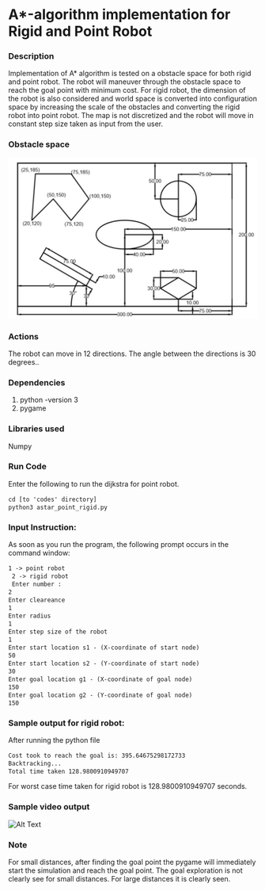 # A*-algorithm implementation for Rigid and Point Robot
### Description
Implementation of A* algorithm is tested on a obstacle space for both rigid and point robot. The robot will maneuver through the obstacle space to reach the goal point with minimum cost. For rigid robot, the dimension of the robot is also considered and world space is converted into configuration space by increasing the scale of the obstacles and converting the rigid robot into point robot. The map is not discretized and the robot will move in constant step size taken as input from the user.

### Obstacle space
![Obstacle space](images/obstacle_space.JPG)
### Actions
The robot can move in 12 directions. The angle between the directions is 30 degrees..

### Dependencies 
1. python -version 3
2. pygame


### Libraries used
Numpy

### Run Code
Enter the following to run the dijkstra for point robot.

```
cd [to 'codes' directory]
python3 astar_point_rigid.py
```

### Input Instruction:
As soon as you run the program, the following prompt occurs in the command window:
```
1 -> point robot 
 2 -> rigid robot
 Enter number :
2
Enter cleareance
1
Enter radius
1
Enter step size of the robot
1
Enter start location s1 - (X-coordinate of start node)
50
Enter start location s2 - (Y-coordinate of start node)
30
Enter goal location g1 - (X-coordinate of goal node)
150
Enter goal location g2 - (Y-coordinate of goal node)
150
```



### Sample output for rigid robot:
After running the python file
```
Cost took to reach the goal is: 395.64675298172733
Backtracking...
Total time taken 128.9800910949707
```
For worst case time taken for rigid robot is 128.9800910949707 seconds.

### Sample video output
![Alt Text](https://media.giphy.com/media/Tjw8FK1NQO2tQqL6Hu/giphy.gif)
<!--![Alt Text](./Data/video2.mp4)-->

### Note
For small distances, after finding the goal point the pygame will immediately start the simulation and reach the goal point. The goal exploration is not clearly see for small distances. For large distances it is clearly seen.


